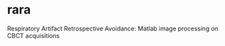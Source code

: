 # rara
  Respiratory Artifact Retrospective Avoidance: Matlab image processing on CBCT acquisitions

